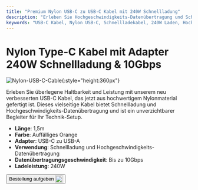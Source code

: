 ```yaml
---
title: "Premium Nylon USB-C zu USB-C Kabel mit 240W Schnellladung"
description: "Erleben Sie Hochgeschwindigkeits-Datenübertragung und Schnellladung mit unserem Premium Nylon USB-C zu USB-C Kabel, das für Langlebigkeit und Leistung konzipiert ist."
keywords: "USB-C Kabel, Nylon USB-C, Schnellladekabel, 240W Laden, Hochgeschwindigkeits-Datenübertragung"
---
```


# Nylon Type-C Kabel mit Adapter 240W Schnellladung & 10Gbps

![Nylon-USB-C-Cable](https://assets.openterface.com/images/product/part/nylon-usb-c-cable.webp){:style="height:360px"}

Erleben Sie überlegene Haltbarkeit und Leistung mit unserem neu verbesserten USB-C Kabel, das jetzt aus hochwertigem Nylonmaterial gefertigt ist. Dieses vielseitige Kabel bietet Schnellladung und Hochgeschwindigkeits-Datenübertragung und ist ein unverzichtbarer Begleiter für Ihr Technik-Setup.

- **Länge**: 1,5m
- **Farbe**: Auffälliges Orange
- **Adapter**: USB-C zu USB-A
- **Verwendung**: Schnellladung und Hochgeschwindigkeits-Datenübertragung
- **Datenübertragungsgeschwindigkeit**: Bis zu 10Gbps
- **Ladeleistung**: 240W

<button class="md-button" onclick="window.location.href='https://shop.techxartisan.com/products/upgraded-nylon-usb-c-cable-240w-fast-charging-10gbps-data-transfer-1-5m-with-usb-a-adapter-eye-catching-orange'"> Bestellung aufgeben <img src="https://assets.openterface.com/images/trademark/txa.svg" alt="TxA Shop" style="vertical-align: middle; height: 20px;"></button>
